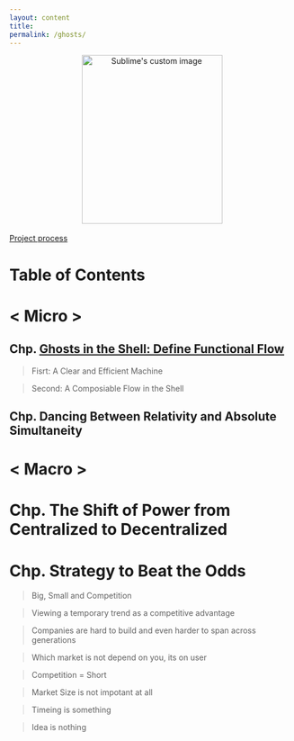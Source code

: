 ```yaml
---
layout: content
title: 
permalink: /ghosts/
---
```


<p align="center">
  <img width="250" height="300" src="https://c1.staticflickr.com/5/4796/38914698780_ac39eb41f4_b.jpg" alt="Sublime's custom image"/>
</p>

[Project process](https://github.com/allenleein/brains/projects/15)

# Table of Contents


# < Micro >

## Chp. [Ghosts in the Shell: Define Functional Flow](https://allenleein.github.io/brains/2018/03/defining-functional-flow)

> Fisrt: A Clear and Efficient Machine

> Second: A Composiable Flow in the Shell

## Chp. Dancing Between Relativity and Absolute Simultaneity

# < Macro >

# Chp. The Shift of Power from Centralized to Decentralized
# Chp. Strategy to Beat the Odds

> Big, Small and Competition

> Viewing a temporary trend as a competitive advantage

> Companies are hard to build and even harder to span across generations

> Which market is not depend on you, its on user

> Competition = Short

> Market Size is not impotant at all

> Timeing is something

> Idea is nothing 







